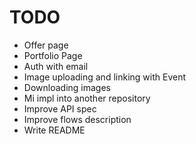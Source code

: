 # TODO

- Offer page
- Portfolio Page
- Auth with email
- Image uploading and linking with Event
- Downloading images
- Mi impl into another repository
- Improve API spec
- Improve flows description
- Write README
